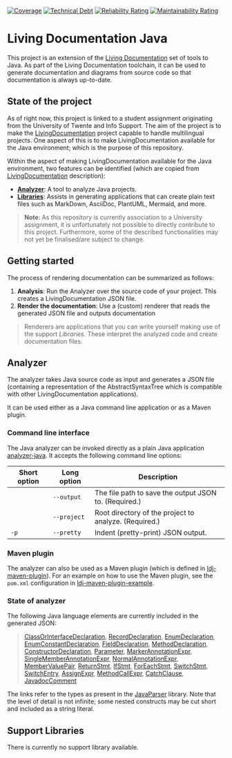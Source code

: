 [![Coverage](https://sonarcloud.io/api/project_badges/measure?project=Ali-chakaroun_ISEP-LivingDocumentation&metric=coverage)](https://sonarcloud.io/summary/new_code?id=Ali-chakaroun_ISEP-LivingDocumentation)
[![Technical Debt](https://sonarcloud.io/api/project_badges/measure?project=Ali-chakaroun_ISEP-LivingDocumentation&metric=sqale_index)](https://sonarcloud.io/summary/new_code?id=Ali-chakaroun_ISEP-LivingDocumentation)
[![Reliability Rating](https://sonarcloud.io/api/project_badges/measure?project=Ali-chakaroun_ISEP-LivingDocumentation&metric=reliability_rating)](https://sonarcloud.io/summary/new_code?id=Ali-chakaroun_ISEP-LivingDocumentation)
[![Maintainability Rating](https://sonarcloud.io/api/project_badges/measure?project=Ali-chakaroun_ISEP-LivingDocumentation&metric=sqale_rating)](https://sonarcloud.io/summary/new_code?id=Ali-chakaroun_ISEP-LivingDocumentation)
# Living Documentation Java

This project is an extension of the [Living Documentation][ldoc] set of tools to
Java. As part of the Living Documentation toolchain, it can be used to generate
documentation and diagrams from source code so that documentation is always
up-to-date.

## State of the project

As of right now, this project is linked to a student assignment originating from the University of
Twente and Info Support. The aim of the project is to make the [LivingDocumentation][ldoc] project
capable to handle multilingual projects. One aspect of this is to make LivingDocumentation
available for the Java environment; which is the purpose of this repository.

Within the aspect of making LivingDocumentation available for the Java environment, two features
can be identified (which are copied from [LivingDocumentation][ldoc] description):

* [**Analyzer**](#analyzer): A tool to analyze Java projects.
* [**Libraries**](#support-libraries): Assists in generating applications that can create plain text files such as MarkDown, AsciiDoc, PlantUML, Mermaid, and more.

> **Note**: As this repository is currently association to a University assignment, it is unfortunately not possible to directly contribute to this project. 
> Furthermore, some of the described functionalities may not yet be finalised/are subject to change.

## Getting started

The process of rendering documentation can be summarized as follows:
1. **Analysis**: Run the Analyzer over the source code of your project. This creates a LivingDocumentation JSON file.
2. **Render the documentation**: Use a (custom) renderer that reads the generated JSON file and outputs documentation

> Renderers are applications that you can write yourself making use of the support _Libraries_. These interpret the analyzed code and create documentation files.

## Analyzer

The analyzer takes Java source code as input and generates a JSON file (containing a representation 
of the AbstractSyntaxTree which is compatible with other LivingDocumentation applications).

It can be used either as a Java command line application or as a Maven plugin.

### Command line interface
The Java analyzer can be invoked directly as a plain Java application [analyzer-java](/analyzer-java). It accepts the following command
line options:


| Short option | Long option | Description |
| ------------ | ----------- | ----------- |
|  | `--output` | The file path to save the output JSON to. (Required.) |
|  | `--project` | Root directory of the project to analyze. (Required.) |
| `-p` | `--pretty` | Indent (pretty-print) JSON output.  |



### Maven plugin
The analyzer can also be used as a Maven plugin (which is defined in [ldj-maven-plugin](/ldj-maven-plugin)).
For an example on how to use the Maven plugin, see the `pom.xml` configuration in [ldj-maven-plugin-example](/ldj-maven-plugin-example).

### State of analyzer

The following Java language elements are currently included in the generated JSON:

> [ClassOrInterfaceDeclaration](https://javadoc.io/static/com.github.javaparser/javaparser-core/3.25.6/com/github/javaparser/ast/body/ClassOrInterfaceDeclaration.html), [RecordDeclaration](https://javadoc.io/static/com.github.javaparser/javaparser-core/3.25.6/com/github/javaparser/ast/body/RecordDeclaration.html), [EnumDeclaration](https://javadoc.io/static/com.github.javaparser/javaparser-core/3.25.6/com/github/javaparser/ast/body/EnumDeclaration.html), [EnumConstantDeclaration](https://javadoc.io/static/com.github.javaparser/javaparser-core/3.25.6/com/github/javaparser/ast/body/EnumConstantDeclaration.html), [FieldDeclaration](https://javadoc.io/static/com.github.javaparser/javaparser-core/3.25.6/com/github/javaparser/ast/body/FieldDeclaration.html), [MethodDeclaration](https://javadoc.io/static/com.github.javaparser/javaparser-core/3.25.6/com/github/javaparser/ast/body/MethodDeclaration.html), [ConstructorDeclaration](https://javadoc.io/static/com.github.javaparser/javaparser-core/3.25.6/com/github/javaparser/ast/body/ConstructorDeclaration.html), [Parameter](https://javadoc.io/static/com.github.javaparser/javaparser-core/3.25.6/com/github/javaparser/ast/body/Parameter.html), [MarkerAnnotationExpr](https://javadoc.io/static/com.github.javaparser/javaparser-core/3.25.6/com/github/javaparser/ast/expr/MarkerAnnotationExpr.html), [SingleMemberAnnotationExpr](https://javadoc.io/static/com.github.javaparser/javaparser-core/3.25.6/com/github/javaparser/ast/expr/SingleMemberAnnotationExpr.html), [NormalAnnotationExpr](https://javadoc.io/static/com.github.javaparser/javaparser-core/3.25.6/com/github/javaparser/ast/expr/NormalAnnotationExpr.html), [MemberValuePair](https://javadoc.io/static/com.github.javaparser/javaparser-core/3.25.6/com/github/javaparser/ast/expr/MemberValuePair.html), [ReturnStmt](https://javadoc.io/static/com.github.javaparser/javaparser-core/3.25.6/com/github/javaparser/ast/stmt/ReturnStmt.html), [IfStmt](https://javadoc.io/static/com.github.javaparser/javaparser-core/3.25.6/com/github/javaparser/ast/stmt/IfStmt.html), [ForEachStmt](https://javadoc.io/static/com.github.javaparser/javaparser-core/3.25.6/com/github/javaparser/ast/stmt/ForEachStmt.html), [SwitchStmt](https://javadoc.io/static/com.github.javaparser/javaparser-core/3.25.6/com/github/javaparser/ast/stmt/SwitchStmt.html), [SwitchEntry](https://javadoc.io/static/com.github.javaparser/javaparser-core/3.25.6/com/github/javaparser/ast/stmt/SwitchEntry.html), [AssignExpr](https://javadoc.io/static/com.github.javaparser/javaparser-core/3.25.6/com/github/javaparser/ast/expr/AssignExpr.html), [MethodCallExpr](https://javadoc.io/static/com.github.javaparser/javaparser-core/3.25.6/com/github/javaparser/ast/expr/MethodCallExpr.html), [CatchClause](https://javadoc.io/static/com.github.javaparser/javaparser-core/3.25.6/com/github/javaparser/ast/stmt/CatchClause.html), [JavadocComment](https://javadoc.io/static/com.github.javaparser/javaparser-core/3.25.6/com/github/javaparser/ast/comments/JavadocComment.html)

The links refer to the types as present in the [JavaParser](https://javadoc.io/static/com.github.javaparser/javaparser-core/3.25.6/) library. 
Note that the level of detail is not infinite; some nested constructs may be cut short and included as a string literal.

## Support Libraries

There is currently no support library available. 

[ldoc]: https://github.com/eNeRGy164/LivingDocumentation